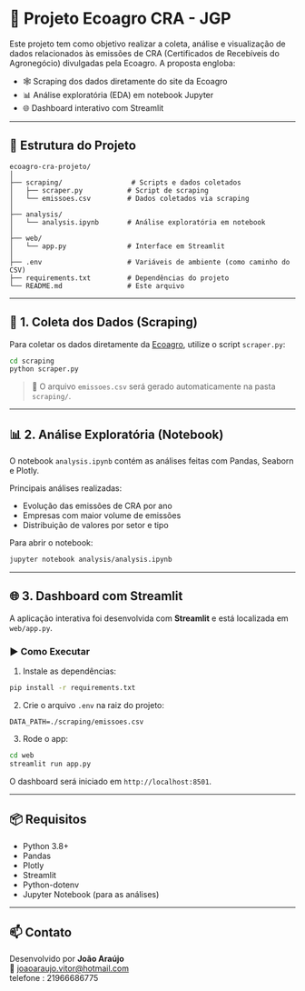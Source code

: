 
# 🌱 Projeto Ecoagro CRA - JGP

Este projeto tem como objetivo realizar a coleta, análise e visualização de dados relacionados às emissões de CRA (Certificados de Recebíveis do Agronegócio) divulgadas pela Ecoagro. A proposta engloba:

- 🕸️ Scraping dos dados diretamente do site da Ecoagro
- 📊 Análise exploratória (EDA) em notebook Jupyter
- 🌐 Dashboard interativo com Streamlit

---

## 📁 Estrutura do Projeto

```
ecoagro-cra-projeto/
│
├── scraping/                 # Scripts e dados coletados
│   ├── scraper.py           # Script de scraping
│   └── emissoes.csv         # Dados coletados via scraping
│
├── analysis/
│   └── analysis.ipynb       # Análise exploratória em notebook
│
├── web/
│   └── app.py               # Interface em Streamlit
│
├── .env                     # Variáveis de ambiente (como caminho do CSV)
├── requirements.txt         # Dependências do projeto
└── README.md                # Este arquivo
```

---

## 🔽 1. Coleta dos Dados (Scraping)

Para coletar os dados diretamente da [Ecoagro](https://www.ecoagro.agr.br/), utilize o script `scraper.py`:

```bash
cd scraping
python scraper.py
```

> 💾 O arquivo `emissoes.csv` será gerado automaticamente na pasta `scraping/`.

---

## 📊 2. Análise Exploratória (Notebook)

O notebook `analysis.ipynb` contém as análises feitas com Pandas, Seaborn e Plotly.

Principais análises realizadas:
- Evolução das emissões de CRA por ano
- Empresas com maior volume de emissões
- Distribuição de valores por setor e tipo

Para abrir o notebook:

```bash
jupyter notebook analysis/analysis.ipynb
```

---

## 🌐 3. Dashboard com Streamlit

A aplicação interativa foi desenvolvida com **Streamlit** e está localizada em `web/app.py`.

### ▶️ Como Executar

1. Instale as dependências:

```bash
pip install -r requirements.txt
```

2. Crie o arquivo `.env` na raiz do projeto:

```
DATA_PATH=./scraping/emissoes.csv
```

3. Rode o app:

```bash
cd web
streamlit run app.py
```

O dashboard será iniciado em `http://localhost:8501`.

---

## 📦 Requisitos

- Python 3.8+
- Pandas
- Plotly
- Streamlit
- Python-dotenv
- Jupyter Notebook (para as análises)

---


## 📫 Contato

Desenvolvido por **João Araújo**  
📧 joaoaraujo.vitor@hotmail.com  
telefone : 21966686775
